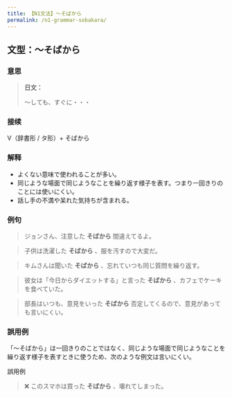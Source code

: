 ```yaml
---
title: 【N1文法】〜そばから
permalink: /n1-grammar-sobakara/
---
```


## 文型：〜そばから

### 意思

> **日文：**
> 
> 〜しても、すぐに・・・


### 接续

V（辞書形 / タ形）+ そばから

### 解释

- よくない意味で使われることが多い。
- 同じような場面で同じようなことを繰り返す様子を表す。つまり一回きりのことには使いにくい。
- 話し手の不満や呆れた気持ちが含まれる。

### 例句

> ジョンさん、注意した **そばから** 間違えてるよ。

> 子供は洗濯した **そばから** 、服を汚すので大変だ。

> キムさんは聞いた **そばから** 、忘れていつも同じ質問を繰り返す。

> 彼女は「今日からダイエットする」と言った **そばから** 、カフェでケーキを食べていた。

> 部長はいつも、意見をいった **そばから** 否定してくるので、意見があっても言いにくい。

### 誤用例

「〜そばから」は一回きりのことではなく、同じような場面で同じようなことを繰り返す様子を表すときに使うため、次のような例文は言いにくい。

誤用例

> ❌ このスマホは買った **そばから** 、壊れてしまった。

